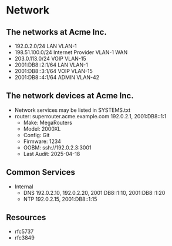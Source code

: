 # Network

## The networks at Acme Inc.

- 192.0.2.0/24 LAN VLAN-1
- 198.51.100.0/24 Internet Provider VLAN-1 WAN
- 203.0.113.0/24 VOIP VLAN-15
- 2001:DB8::2:1/64 LAN VLAN-1
- 2001:DB8::3:1/64 VOIP VLAN-15
- 2001:DB8::4:1/64 ADMIN VLAN-42

## The network devices at Acme Inc.

- Network services may be listed in SYSTEMS.txt
- router: superrouter.acme.example.com 192.0.2.1, 2001:DB8::1:1
  - Make: MegaRouters
  - Model: 2000XL
  - Config: Git
  - Firmware: 1234
  - OOBM: ssh://192.0.2.3:3001
  - Last Audit: 2025-04-18

## Common Services

- Internal
  - DNS 192.0.2.10, 192.0.2.20, 2001:DB8::1:10, 2001:DB8::1:20
  - NTP 192.0.2.15, 2001:DB8::1:15

## Resources

- rfc5737
- rfc3849
